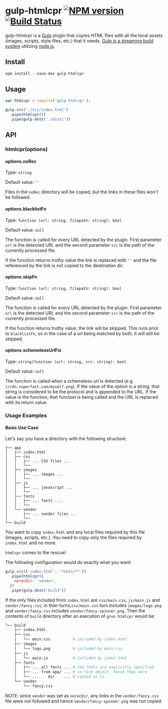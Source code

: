 # gulp-htmlcpr [![NPM version](https://badge.fury.io/js/gulp-htmlcpr.png)](http://badge.fury.io/js/gulp-htmlcpr) [![Build Status](https://travis-ci.org/PlanitarInc/gulp-htmlcpr.svg?branch=master)](https://travis-ci.org/PlanitarInc/gulp-htmlcpr)

gulp-htmlcpr is a [Gulp](https://github.com/gulpjs/gulp) plugin that
copies HTML files with all the local assets (images, scripts, style files, etc.)
that it needs.
[Gulp is a streaming build system](https://github.com/gulpjs/gulp) utilizing
[node.js](http://nodejs.org/).

## Install

```javascript
npm install --save-dev gulp-htmlcpr
```

## Usage

```js
var htmlcpr = require('gulp-htmlcpr');

gulp.src('./src/index.html')
  .pipe(htmlcpr())
  .pipe(gulp.dest('./dist/'))
```

## API

### htmlcpr(options)

#### options.noRec

Type: `string`

Default value: `''`

Files in the `noRec` directory will be copied, but the links in these files
won't be followed.

#### options.blacklistFn

Type: `function (url: string, filepath: string): bool`

Default value: `null`

The function is called for every URL detected by the plugin.
First parameter `url` is the detected URL and the second parameter `src`
is the path of the currently processed file.

If the function returns truthy value the link is replaced with `''`
and the file referenced by the link is not copied to the destination dir.

#### options.skipFn

Type: `function (url: string, filepath: string): bool`

Default value: `null`

The function is called for every URL detected by the plugin.
First parameter `url` is the detected URL and the second parameter `src`
is the path of the currently processed file.

If the function returns truthy value, the link will be skipped. This runs
prior to `blacklistFn`, so in the case of a url being matched by both, it will
still be skipped.


#### options.schemelessUrlFix

Type: `string|function (url: string, src: string): bool`

Default value: `null`

The function is called when a schemeless url is detected
(e.g.  `//cdn.superfast.com/myself.png`). If the value of the option is a
string, that string is considered to be the protocol and is appended to the URL.
If the value is the function, that function is being called and the URL is
replaced with its return value.

### Usage Examples

#### Basic Use Case

Let's say you have a directory with the following structure:

```
├── app
│   ├── index.html
│   ├── css
│   │   ├── ... CSS files ...
│   │   └──
│   ├── images
│   │   ├── ... images ...
│   │   └──
│   ├── js
│   │   ├── ... javascript ...
│   │   └──
│   ├── fonts
│   │   ├── ... fonts ...
│   │   └──
│   └── vendor
│       ├── ... vendor files ...
│       └──
└── build
```

You want to copy `index.html` and any local files required by this file (images,
scripts, etc.). You need to copy only the files required by `index.html` and no
more.

`htmlcpr` comes to the rescue!

The following configuration would do exactly what you want:

```js
gulp.src(['index.html', 'fonts/**'])
  .pipe(htmlcpr({
    norecDir: 'vendor',
  })
  .pipe(gulp.dest('build'))
```

If the only files included from `index.html` are `css/main.css`,
`js/main.js` and `vendor/fancy.css`;
in thier turns,`css/main.css` turn includes `images/logo.png`
and `vendor/fancy.css` includes `vendor/fancy-spinner.png`.
Then the contents of `build` directory after an execution of `grun htmlcpr` would be:


```sh
└── build
    ├── index.html
    ├── css
    │   └── main.css          # included by index.html
    ├── images
    │   └── logo.png          # included by main.css
    ├── js
    │   └── main.js           # included by index.html
    ├── fonts
    │   ├── ... all fonts ... # the fonts are explicitly specified
    │   ├── ... from app/ ... # in task object, hence they were
    │   └── ...    dir    ... # copied as is.
    └── vendor
        └── fancy.css
```

NOTE: since `vendor` was set as `norecDir`, any links in the `vendor/fancy.css`
file were not followed and hence `vendor/fancy-spinner.png` was not copied.
